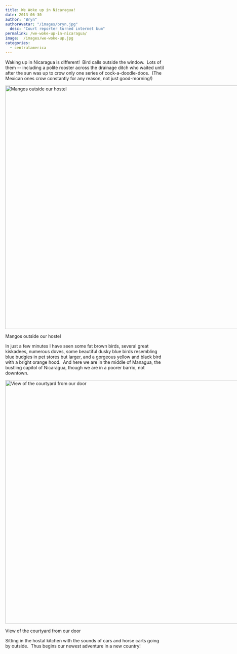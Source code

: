 ```yaml
---
title: We Woke up in Nicaragua!
date: 2013-06-30
author: "Bryn"
authorAvatar: "/images/bryn.jpg"
  desc: "Court reporter turned internet bum"
permalink: /we-woke-up-in-nicaragua/
image:  /images/we-woke-up.jpg
categories:
  - centralamerica
---
```

Waking up in Nicaragua is different!  Bird calls outside the window.  Lots of them -- including a polite rooster across the drainage ditch who waited until after the sun was up to crow only one series of cock-a-doodle-doos.  (The Mexican ones crow constantly for any reason, not just good-morning!)

<div id="attachment_2558" style="width: 1034px" class="wp-caption aligncenter">
  <a href="https://vagabondians.com/wp-content/uploads/2013/06/mangos.jpg"><img class="size-full wp-image-2558" src="https://vagabondians.com/wp-content/uploads/2013/06/mangos.jpg" alt="Mangos outside our hostel" width="1024" height="768" /></a>
  
  <p class="wp-caption-text">
    Mangos outside our hostel
  </p>
</div>

<p style="text-align: left;">
  In just a few minutes I have seen some fat brown birds, several great kiskadees, numerous doves, some beautiful dusky blue birds resembling blue budgies in pet stores but larger, and a gorgeous yellow and black bird with a bright orange hood.  And here we are in the middle of Managua, the bustling capitol of Nicaragua, though we are in a poorer barrio, not downtown.
</p>

<div id="attachment_2559" style="width: 1034px" class="wp-caption aligncenter">
  <a href="https://vagabondians.com/wp-content/uploads/2013/06/casadelosabuelos.jpg"><img class="size-full wp-image-2559" src="https://vagabondians.com/wp-content/uploads/2013/06/casadelosabuelos.jpg" alt="View of the courtyard from our door" width="1024" height="768" /></a>
  
  <p class="wp-caption-text">
    View of the courtyard from our door
  </p>
</div>

Sitting in the hostal kitchen with the sounds of cars and horse carts going by outside.  Thus begins our newest adventure in a new country!